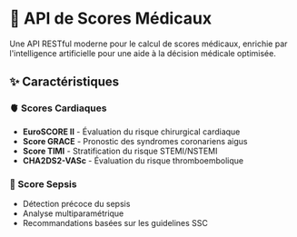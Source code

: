 # 🏥 API de Scores Médicaux

Une API RESTful moderne pour le calcul de scores médicaux, enrichie par l'intelligence artificielle pour une aide à la décision médicale optimisée.

## ✨ Caractéristiques

### 🫀 Scores Cardiaques
- **EuroSCORE II** - Évaluation du risque chirurgical cardiaque
- **Score GRACE** - Pronostic des syndromes coronariens aigus
- **Score TIMI** - Stratification du risque STEMI/NSTEMI
- **CHA2DS2-VASc** - Évaluation du risque thromboembolique

### 🦠 Score Sepsis
- Détection précoce du sepsis
- Analyse multiparamétrique
- Recommandations basées sur les guidelines SSC